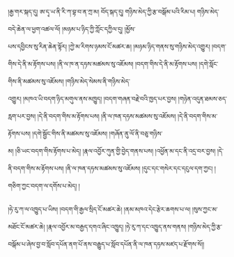 ﻿  
།རྒྱ་གར་སྐད་དུ། ཨ་དྭ་ཡ་ནི་རི་ཀ་བྷ་བ་ན་ཀྲ་མ། བོད་སྐད་དུ། གཉིས་མེད་ཀྱི་རྩ་བསྒོམ་པའི་རིམ་པ། གཉིས་མེད་བདེ་ཆེན་ལ་ཕྱག་འཚལ་ལོ། །མཉམ་པ་ཉིད་ཀྱི་ཀློང་དཀྱིལ་དུ། །མྱོས་  
པས་དབྱིངས་སུ་རིན་ཆེན་སྟོར། །ཀྱེ་མ་རིགས་ཉམས་ངོ་མཚར་ཆ། །མཉམ་ཉིད་གནས་སུ་གཉིས་མེད་འགྱུར། །བདག་གིས་དེ་ནི་མ་རྟོགས་པས། །ནི་ལ་ཁ་ན་དཧས་མཚམས་སུ་འཇོམས། །བདག་གིས་དེ་ནི་མ་རྟོགས་པས། །དགེ་སློང་གིས་ནི་མཚམས་སུ་འཇོམས། །གཉིས་མེད་སེམས་ནི་གཉིས་མེད་  
འགྱུར། །མཁའ་ཡི་བདག་ཉིད་མགུལ་ནས་མཁྱུད། །བདག་གཞན་བརྗེ་བའི་ཁྱད་པར་བྱས། །གཉེན་འདུན་ཐམས་ཅད་རླག་པར་བྱས། །དེ་ནི་བདག་གིས་མ་རྟོགས་པས། །ནི་ལ་ཁན་དཧས་མཚམས་སུ་འཇོམས། །དེ་ནི་བདག་གིས་མ་རྟོགས་པས། །དགེ་སྦྱོང་གིས་ནི་མཚམས་སུ་འཇོམས། །གཞོན་ནུ་ལོ་ནི་བཅུ་གཉིས་  
མ། །ཅི་ཡང་བདག་གིས་རྟོགས་པ་མེད། །རྣལ་འབྱོར་ཀུན་གྱི་བྱེད་གནས་པས། །འཕྱོན་མ་དང་ནི་འདྲ་བར་བྱས། །དེ་ནི་བདག་གིས་མ་རྟོགས་པས། །ནི་ལ་ཁན་དཧས་མཚམས་སུ་འཇོམས། །དུང་དང་གསེར་དང་དངུལ་དག་ཀྱང། །གཅིག་ཀྱང་བདག་ལ་དགོས་པ་མེད། །  
  
།ཧེ་རུ་ཀ་ལ་འཁྱུད་པ་ཡིས། །བདག་གི་རྒྱལ་སྲིད་ངོ་མཚར་ཆེ། །ནམ་མཁའ་དེང་རྩེར་ཆགས་པ་ལ། །སུས་ཀྱང་མ་མཐོང་ངོ་མཚར་ཆེ། །རྣལ་འབྱོར་མ་བརྒྱད་དགའ་ཞིང་འཁྱུད། །ཧེ་རུ་ཀ་དང་འཁྱུད་ནས་གནས། །གཉིས་མེད་ཀྱི་རྩ་  
བསྒོམ་པ་ཞེས་བྱ་བ་སློབ་དཔོན་ནག་པོ་ནས་བརྒྱུད་པ་སློབ་དཔོན་ནི་ལ་ཁན་དཧས་མཛད་པ་རྫོགས་སོ།།  
  
  
